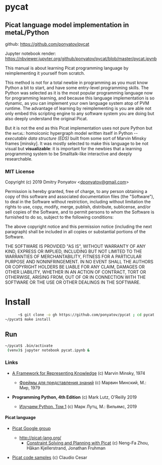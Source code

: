 # pycat
## Picat language model implementation in metaL/Python

github: https://github.com/ponyatov/pycat

Jupyter notebook render: https://nbviewer.jupyter.org/github/ponyatov/pycat/blob/master/pycat.ipynb

This manual is about learning Picat programming language by reimplementing it yourself from scratch.

This method is not for a total newbie in programming as you must know Python a bit to start, and have some entry-level programming skills. The Python was selected as it is the most popular programming language now for programming learning, and because this language implementation is so dynamic, as you can implement your own language system atop of PVM runtime. The advantage of learning by reimplementing is you are able not only embed this scripting engine to any software system you are doing but also deeply understand the original Picat.

But it is not the end as this Picat implementation uses not pure Python but the `metaL`: homoiconic hypergraph model written itself in Python -- *executable data structure (EDS)* built from some sort of Marvin Minsky frames [minsky]. It was mostly selected to make this language to be not visual but **visualizable**: it is important for the newbies that a learning programming system to be Smalltalk-like interactive and deeply researchable.

### MIT License

Copyright (c) 2019 Dmitry Ponyatov <<dponyatov@gmail.com>>

Permission is hereby granted, free of charge, to any person obtaining a copy
of this software and associated documentation files (the "Software"), to deal
in the Software without restriction, including without limitation the rights
to use, copy, modify, merge, publish, distribute, sublicense, and/or sell
copies of the Software, and to permit persons to whom the Software is
furnished to do so, subject to the following conditions:

The above copyright notice and this permission notice (including the next paragraph)
shall be included in all copies or substantial portions of the Software.

THE SOFTWARE IS PROVIDED "AS IS", WITHOUT WARRANTY OF ANY KIND, EXPRESS OR
IMPLIED, INCLUDING BUT NOT LIMITED TO THE WARRANTIES OF MERCHANTABILITY,
FITNESS FOR A PARTICULAR PURPOSE AND NONINFRINGEMENT. IN NO EVENT SHALL THE
AUTHORS OR COPYRIGHT HOLDERS BE LIABLE FOR ANY CLAIM, DAMAGES OR OTHER
LIABILITY, WHETHER IN AN ACTION OF CONTRACT, TORT OR OTHERWISE, ARISING FROM,
OUT OF OR IN CONNECTION WITH THE SOFTWARE OR THE USE OR OTHER DEALINGS
IN THE SOFTWARE.


# Install

```sh
      ~$ git clone -o gh https://github.com/ponyatov/pycat ; cd pycat
~/pycat$ make install
```

## Run

```sh
~/pycat$ .bin/activate
 (venv)$ jupyter notebook pycat.ipynb &
```

### Links

* [A Framework for Representing Knowledge](https://courses.media.mit.edu/2004spring/mas966/Minsky%201974%20Framework%20for%20knowledge.pdf) (c) Marvin Minsky, 1974
  * [Фреймы для представления знаний](https://royallib.com/book/minskiy_marvin/freymi_dlya_predstavleniya_znaniy.html) (c) Марвин Минский, М.: Мир, 1979

* **Programming Python, 4th Edition** (c) Mark Lutz, O'Reilly 2019
  * [Изучаем Python. Том 1](https://www.ozon.ru/context/detail/id/156082566/) (c) Марк Лутц, М.: Вильямс, 2019

#### Picat language

* [Picat Google group](https://groups.google.com/forum/#!forum/picat-lang)
  * http://picat-lang.org/
    * [Constraint Solving and Planning with Picat](http://picat-lang.org/picatbook2015.html) (c) Neng-Fa Zhou, Håkan Kjellerstrand, Jonathan Fruhman

* [Picat code samples](https://github.com/claudiosa/CCS/tree/master/picat) (c) Claudio Cesar
